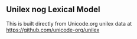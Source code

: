 Unilex nog Lexical Model
----------------------

This is built directly from Unicode.org unilex data at
https://github.com/unicode-org/unilex
